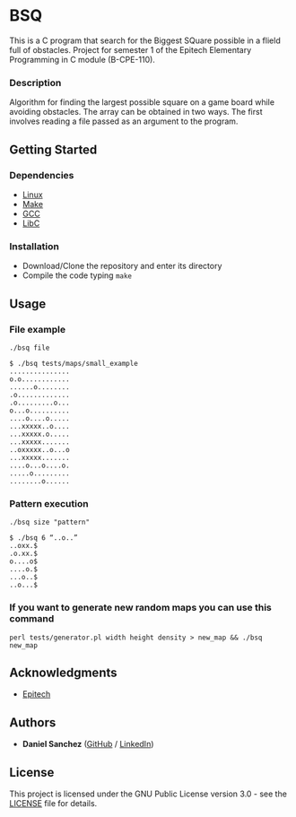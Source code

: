 # BSQ

This is a C program that search for the Biggest SQuare possible in a flield full of obstacles.
Project for semester 1 of the Epitech Elementary Programming in C module (B-CPE-110).

### Description

Algorithm for finding the largest possible square on a game board while avoiding obstacles. The array can be obtained in two ways. The first involves reading a file passed as an argument to the program.

## Getting Started

### Dependencies

- [Linux](https://linux.org/)
- [Make](https://www.gnu.org/software/make/)
- [GCC](https://gcc.gnu.org/)
- [LibC](https://www.gnu.org/software/libc/)

### Installation

* Download/Clone the repository and enter its directory
* Compile the code typing `make`

## Usage
### File example
`./bsq file`
```
$ ./bsq tests/maps/small_example
...............
o.o............
......o........
.o.............
.o.........o...
o...o..........
....o....o.....
...xxxxx..o....
...xxxxx.o.....
...xxxxx.......
..oxxxxx..o...o
...xxxxx.......
....o...o....o.
.....o.........
........o......
```
### Pattern execution
`./bsq size "pattern"`
```
$ ./bsq 6 “..o..”
..oxx.$
.o.xx.$
o....o$
....o.$
...o..$
..o...$
```
### If you want to generate new random maps you can use this command
```
perl tests/generator.pl width height density > new_map && ./bsq new_map
```

## Acknowledgments

* [Epitech](https://www.epitech.eu/)

## Authors
* **Daniel Sanchez** ([GitHub](https://github.com/angsanch) / [LinkedIn](https://www.linkedin.com/in/angeldanielsanchez/))

## License
This project is licensed under the GNU Public License version 3.0 - see the [LICENSE](LICENSE) file for details.
